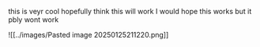 this is veyr cool hopefully think this will work
I would hope this works but it pbly wont work

![[../images/Pasted image 20250125211220.png]]